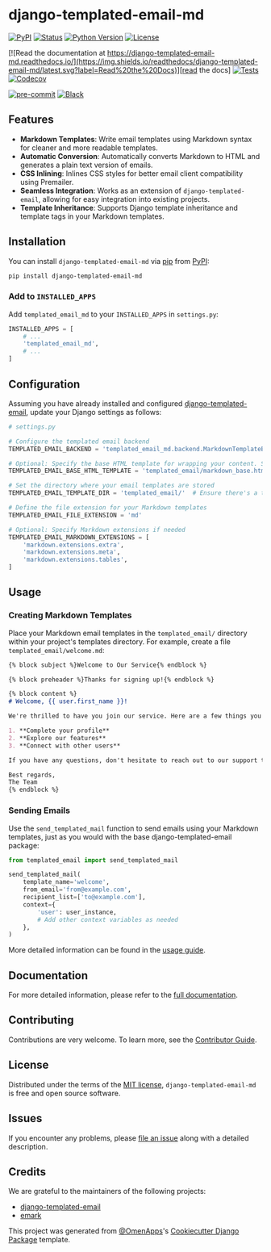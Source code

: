 # django-templated-email-md

[![PyPI](https://img.shields.io/pypi/v/django-templated-email-md.svg)][pypi status]
[![Status](https://img.shields.io/pypi/status/django-templated-email-md.svg)][pypi status]
[![Python Version](https://img.shields.io/pypi/pyversions/django-templated-email-md)][pypi status]
[![License](https://img.shields.io/pypi/l/django-templated-email-md)][license]

[![Read the documentation at https://django-templated-email-md.readthedocs.io/](https://img.shields.io/readthedocs/django-templated-email-md/latest.svg?label=Read%20the%20Docs)][read the docs]
[![Tests](https://github.com/OmenApps/django-templated-email-md/actions/workflows/tests.yml/badge.svg)][tests]
[![Codecov](https://codecov.io/gh/OmenApps/django-templated-email-md/branch/main/graph/badge.svg)][codecov]

[![pre-commit](https://img.shields.io/badge/pre--commit-enabled-brightgreen?logo=pre-commit&logoColor=white)][pre-commit]
[![Black](https://img.shields.io/badge/code%20style-black-000000.svg)][black]

[pypi status]: https://pypi.org/project/django-templated-email-md/
[read the docs]: https://django-templated-email-md.readthedocs.io/
[tests]: https://github.com/OmenApps/django-templated-email-md/actions?workflow=Tests
[codecov]: https://app.codecov.io/gh/OmenApps/django-templated-email-md
[pre-commit]: https://github.com/pre-commit/pre-commit
[black]: https://github.com/psf/black

## Features

- **Markdown Templates**: Write email templates using Markdown syntax for cleaner and more readable templates.
- **Automatic Conversion**: Automatically converts Markdown to HTML and generates a plain text version of emails.
- **CSS Inlining**: Inlines CSS styles for better email client compatibility using Premailer.
- **Seamless Integration**: Works as an extension of `django-templated-email`, allowing for easy integration into existing projects.
- **Template Inheritance**: Supports Django template inheritance and template tags in your Markdown templates.

## Installation

You can install `django-templated-email-md` via [pip] from [PyPI]:

```bash
pip install django-templated-email-md
```

### Add to `INSTALLED_APPS`

Add `templated_email_md` to your `INSTALLED_APPS` in `settings.py`:

```python
INSTALLED_APPS = [
    # ...
    'templated_email_md',
    # ...
]
```

## Configuration

Assuming you have already installed and configured [django-templated-email](https://github.com/vintasoftware/django-templated-email/), update your Django settings as follows:

```python
# settings.py

# Configure the templated email backend
TEMPLATED_EMAIL_BACKEND = 'templated_email_md.backend.MarkdownTemplateBackend'

# Optional: Specify the base HTML template for wrapping your content. See the Usage guide for details.
TEMPLATED_EMAIL_BASE_HTML_TEMPLATE = 'templated_email/markdown_base.html'

# Set the directory where your email templates are stored
TEMPLATED_EMAIL_TEMPLATE_DIR = 'templated_email/'  # Ensure there's a trailing slash

# Define the file extension for your Markdown templates
TEMPLATED_EMAIL_FILE_EXTENSION = 'md'

# Optional: Specify Markdown extensions if needed
TEMPLATED_EMAIL_MARKDOWN_EXTENSIONS = [
    'markdown.extensions.extra',
    'markdown.extensions.meta',
    'markdown.extensions.tables',
]
```

## Usage

### Creating Markdown Templates

Place your Markdown email templates in the `templated_email/` directory within your project's templates directory. For example, create a file `templated_email/welcome.md`:

```markdown
{% block subject %}Welcome to Our Service{% endblock %}

{% block preheader %}Thanks for signing up!{% endblock %}

{% block content %}
# Welcome, {{ user.first_name }}!

We're thrilled to have you join our service. Here are a few things you can do to get started:

1. **Complete your profile**
2. **Explore our features**
3. **Connect with other users**

If you have any questions, don't hesitate to reach out to our support team.

Best regards,
The Team
{% endblock %}
```

### Sending Emails

Use the `send_templated_mail` function to send emails using your Markdown templates, just as you would with the base django-templated-email package:

```python
from templated_email import send_templated_mail

send_templated_mail(
    template_name='welcome',
    from_email='from@example.com',
    recipient_list=['to@example.com'],
    context={
        'user': user_instance,
        # Add other context variables as needed
    },
)
```

More detailed information can be found in the [usage guide][usage guide].

## Documentation

For more detailed information, please refer to the [full documentation][read the docs].

## Contributing

Contributions are very welcome. To learn more, see the [Contributor Guide].

## License

Distributed under the terms of the [MIT license][license], `django-templated-email-md` is free and open source software.

## Issues

If you encounter any problems, please [file an issue] along with a detailed description.

## Credits

We are grateful to the maintainers of the following projects:

- [django-templated-email](https://github.com/vintasoftware/django-templated-email/)
- [emark](https://github.com/voiio/emark)

This project was generated from [@OmenApps]'s [Cookiecutter Django Package] template.

[@omenapps]: https://github.com/OmenApps
[pypi]: https://pypi.org/
[license]: https://github.com/OmenApps/django-templated-email-md/blob/main/LICENSE
[read the docs]: https://django-templated-email-md.readthedocs.io/
[usage guide]: https://django-templated-email-md.readthedocs.io/en/latest/usage.html
[contributor guide]: https://github.com/OmenApps/django-templated-email-md/blob/main/CONTRIBUTING.md
[file an issue]: https://github.com/OmenApps/django-templated-email-md/issues
[cookiecutter django package]: https://github.com/OmenApps/cookiecutter-django-package
[pip]: https://pip.pypa.io/
